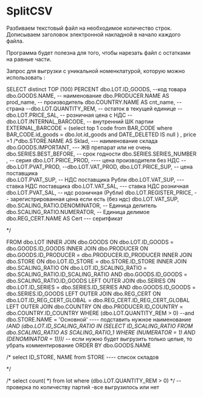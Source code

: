 # SplitCSV

Разбиваем текстовый файл на необходимое количество строк.
Дописываем заголовок электронной накладной в начало каждого файла.

Программа будет полезна для того, чтобы нарезать файл с остатками на равные части.

Запрос для выгрузки с уникальной номенклатурой, которую можно использовать :

SELECT  distinct      TOP (100) PERCENT
 dbo.LOT.ID_GOODS, 					--код товара 
 dbo.GOODS.NAME, 					-- наименование
 dbo.PRODUCER.NAME AS prod_name, 			-- производитель 
 dbo.COUNTRY.NAME AS cnt_name, 				-- страна
 --dbo.LOT.QUANTITY_REM, 					-- остаток в текущей единице
 --dbo.LOT.PRICE_SAL, 					-- розничная цена с НДС
 --dbo.LOT.INTERNAL_BARCODE, 				-- внутренний ШК партии
 EXTERNAL_BARCODE = (select top 1 code from BAR_CODE where BAR_CODE.id_goods = dbo.lot.id_goods and DATE_DELETED IS null  ) ,
 price =1
 /*dbo.STORE.NAME AS Sklad, 				--- наименование склада
 dbo.GOODS.IMPORTANT,  					--- ЖВ препарат или не очень
 dbo.SERIES.BEST_BEFORE, 				-- срок годности
 dbo.SERIES.SERIES_NUMBER , 				-- серия 
 dbo.LOT.PRICE_PROD,					---- цена производителя без НДС
 --dbo.LOT.PVAT_PROD,
 --dbo.LOT.VAT_PROD, 
 dbo.LOT.PRICE_SUP, 					-- цена поставщика  
 dbo.LOT.PVAT_SUP, 					-- НДС поставщика Рубли
 dbo.LOT.VAT_SUP, 					---ставка НДС поставщика 
 dbo.LOT.VAT_SAL, 					--- ставка НДС розничная
 dbo.LOT.PVAT_SAL, 					-- ндс розничная (Рубли)
 dbo.LOT.REGISTER_PRICE, 				-- зарегистрированная цена если есть (без ндс)
 dbo.LOT.VAT_SUP, 
 dbo.SCALING_RATIO.DENOMINATOR, 			-- Единица делитель
 dbo.SCALING_RATIO.NUMERATOR, 				-- Единица делимое
 dbo.REG_CERT.NAME AS Cert 				--- серитфикат

*/





FROM            dbo.LOT INNER JOIN
                         dbo.GOODS ON dbo.LOT.ID_GOODS = dbo.GOODS.ID_GOODS INNER JOIN
                         dbo.PRODUCER ON dbo.GOODS.ID_PRODUCER = dbo.PRODUCER.ID_PRODUCER INNER JOIN
                         dbo.STORE ON dbo.LOT.ID_STORE = dbo.STORE.ID_STORE INNER JOIN
                         dbo.SCALING_RATIO ON dbo.LOT.ID_SCALING_RATIO = dbo.SCALING_RATIO.ID_SCALING_RATIO AND 
                         dbo.GOODS.ID_GOODS = dbo.SCALING_RATIO.ID_GOODS LEFT OUTER JOIN
                         dbo.SERIES ON dbo.LOT.ID_SERIES = dbo.SERIES.ID_SERIES AND dbo.GOODS.ID_GOODS = dbo.SERIES.ID_GOODS LEFT OUTER JOIN
                         dbo.REG_CERT ON dbo.LOT.ID_REG_CERT_GLOBAL = dbo.REG_CERT.ID_REG_CERT_GLOBAL LEFT OUTER JOIN
                         dbo.COUNTRY ON dbo.PRODUCER.ID_COUNTRY = dbo.COUNTRY.ID_COUNTRY
WHERE        (dbo.LOT.QUANTITY_REM > 0) 
--and  dbo.STORE.NAME = 'Основной'   ---- подставить нужное наименование 
/*AND (dbo.LOT.ID_SCALING_RATIO IN
                             (SELECT        ID_SCALING_RATIO
                               FROM            dbo.SCALING_RATIO AS SCALING_RATIO_1
                               WHERE        (NUMERATOR = 1) AND (DENOMINATOR = 1)))*/ -- если нужно будет выгрузить только целые, то убрать комментирование
ORDER BY dbo.GOODS.NAME

/*
select ID_STORE, NAME from STORE    ---- список складов

*/


/*
select count( *) from lot
where (dbo.LOT.QUANTITY_REM > 0) */ -- проверка по количеству партий -все выгрузилось или нет

